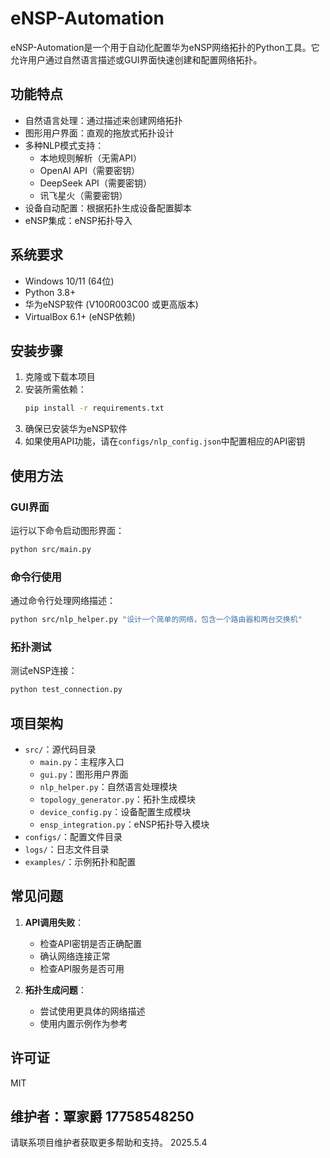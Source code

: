 # eNSP-Automation

eNSP-Automation是一个用于自动化配置华为eNSP网络拓扑的Python工具。它允许用户通过自然语言描述或GUI界面快速创建和配置网络拓扑。

## 功能特点

- 自然语言处理：通过描述来创建网络拓扑
- 图形用户界面：直观的拖放式拓扑设计
- 多种NLP模式支持：
  - 本地规则解析（无需API）
  - OpenAI API（需要密钥）
  - DeepSeek API（需要密钥）
  - 讯飞星火（需要密钥）
- 设备自动配置：根据拓扑生成设备配置脚本
- eNSP集成：eNSP拓扑导入

## 系统要求

- Windows 10/11 (64位)
- Python 3.8+
- 华为eNSP软件 (V100R003C00 或更高版本)
- VirtualBox 6.1+ (eNSP依赖)

## 安装步骤

1. 克隆或下载本项目
2. 安装所需依赖：
   ```bash
   pip install -r requirements.txt
   ```
3. 确保已安装华为eNSP软件
4. 如果使用API功能，请在`configs/nlp_config.json`中配置相应的API密钥

## 使用方法

### GUI界面

运行以下命令启动图形界面：
```bash
python src/main.py
```

### 命令行使用

通过命令行处理网络描述：
```bash
python src/nlp_helper.py "设计一个简单的网络，包含一个路由器和两台交换机"
```

### 拓扑测试

测试eNSP连接：
```bash
python test_connection.py
```

## 项目架构

- `src/`：源代码目录
  - `main.py`：主程序入口
  - `gui.py`：图形用户界面
  - `nlp_helper.py`：自然语言处理模块
  - `topology_generator.py`：拓扑生成模块
  - `device_config.py`：设备配置生成模块
  - `ensp_integration.py`：eNSP拓扑导入模块
- `configs/`：配置文件目录
- `logs/`：日志文件目录
- `examples/`：示例拓扑和配置

## 常见问题

1. **API调用失败**：
   - 检查API密钥是否正确配置
   - 确认网络连接正常
   - 检查API服务是否可用

2. **拓扑生成问题**：
   - 尝试使用更具体的网络描述
   - 使用内置示例作为参考

## 许可证

MIT

## 维护者：覃家爵 17758548250

请联系项目维护者获取更多帮助和支持。 2025.5.4